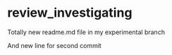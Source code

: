 # review_investigating
Totally new readme.md file in my experimental branch

And new line for second commit
